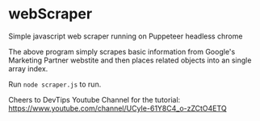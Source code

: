 # webScraper
Simple javascript web scraper running on Puppeteer headless chrome

The above program simply scrapes basic information from Google's Marketing Partner webstite and then places related objects into an single array index.

Run `node scraper.js` to run.

Cheers to DevTips Youtube Channel for the tutorial:
https://www.youtube.com/channel/UCyIe-61Y8C4_o-zZCtO4ETQ
